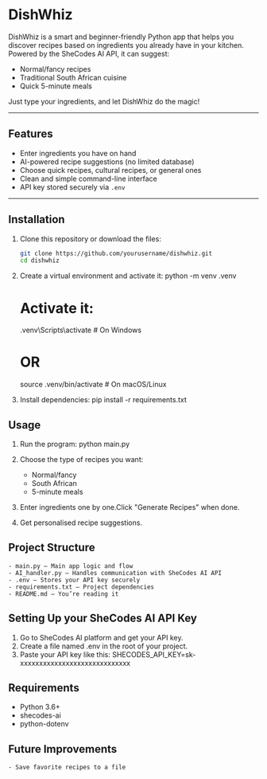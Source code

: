 # DishWhiz

DishWhiz is a smart and beginner-friendly Python app that helps you discover recipes based on ingredients you already have in your kitchen. Powered by the SheCodes AI API, it can suggest:

- Normal/fancy recipes  
- Traditional South African cuisine  
- Quick 5-minute meals

Just type your ingredients, and let DishWhiz do the magic!

---

## Features

- Enter ingredients you have on hand  
- AI-powered recipe suggestions (no limited database)  
- Choose quick recipes, cultural recipes, or general ones  
- Clean and simple command-line interface  
- API key stored securely via `.env`

---

## Installation

1. Clone this repository or download the files:
   ```bash
   git clone https://github.com/yourusername/dishwhiz.git
   cd dishwhiz

2. Create a virtual environment and activate it:
    python -m venv .venv
    # Activate it:
    .venv\Scripts\activate       # On Windows
    # OR
    source .venv/bin/activate    # On macOS/Linux

3. Install dependencies:
   pip install -r requirements.txt

## Usage

1. Run the program:
    python main.py

2. Choose the type of recipes you want:
    - Normal/fancy
    - South African
    - 5-minute meals

3. Enter ingredients one by one.Click "Generate Recipes"    when done.
4. Get personalised recipe suggestions.

## Project Structure
    - main.py – Main app logic and flow
    - AI_handler.py – Handles communication with SheCodes AI API
    - .env – Stores your API key securely
    - requirements.txt – Project dependencies
    - README.md – You’re reading it


## Setting Up your SheCodes AI API Key
1. Go to SheCodes AI platform and get your API key.
2. Create a file named .env in the root of your project.
3. Paste your API key like this:
   SHECODES_API_KEY=sk-xxxxxxxxxxxxxxxxxxxxxxxxxxxxx

## Requirements
- Python 3.6+
- shecodes-ai
- python-dotenv

## Future Improvements
    - Save favorite recipes to a file



